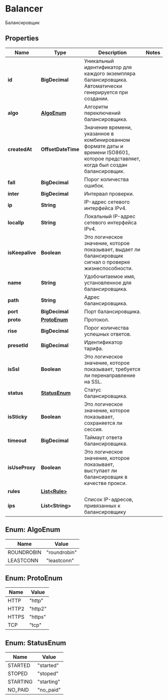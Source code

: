 

# Balancer

Балансировщик

## Properties

| Name | Type | Description | Notes |
|------------ | ------------- | ------------- | -------------|
|**id** | **BigDecimal** | Уникальный идентификатор для каждого экземпляра балансировщика. Автоматически генерируется при создании. |  |
|**algo** | [**AlgoEnum**](#AlgoEnum) | Алгоритм переключений балансировщика. |  |
|**createdAt** | **OffsetDateTime** | Значение времени, указанное в комбинированном формате даты и времени ISO8601, которое представляет, когда был создан балансировщик. |  |
|**fall** | **BigDecimal** | Порог количества ошибок. |  |
|**inter** | **BigDecimal** | Интервал проверки. |  |
|**ip** | **String** | IP-адрес сетевого интерфейса IPv4. |  |
|**localIp** | **String** | Локальный IP-адрес сетевого интерфейса IPv4. |  |
|**isKeepalive** | **Boolean** | Это логическое значение, которое показывает, выдает ли балансировщик сигнал о проверке жизнеспособности. |  |
|**name** | **String** | Удобочитаемое имя, установленное для балансировщика. |  |
|**path** | **String** | Адрес балансировщика. |  |
|**port** | **BigDecimal** | Порт балансировщика. |  |
|**proto** | [**ProtoEnum**](#ProtoEnum) | Протокол. |  |
|**rise** | **BigDecimal** | Порог количества успешных ответов. |  |
|**presetId** | **BigDecimal** | Идентификатор тарифа. |  |
|**isSsl** | **Boolean** | Это логическое значение, которое показывает, требуется ли перенаправление на SSL. |  |
|**status** | [**StatusEnum**](#StatusEnum) | Статус балансировщика. |  |
|**isSticky** | **Boolean** | Это логическое значение, которое показывает, сохраняется ли сессия. |  |
|**timeout** | **BigDecimal** | Таймаут ответа балансировщика. |  |
|**isUseProxy** | **Boolean** | Это логическое значение, которое показывает, выступает ли балансировщик в качестве прокси. |  |
|**rules** | [**List&lt;Rule&gt;**](Rule.md) |  |  |
|**ips** | **List&lt;String&gt;** | Список IP-адресов, привязанных к балансировщику |  |



## Enum: AlgoEnum

| Name | Value |
|---- | -----|
| ROUNDROBIN | &quot;roundrobin&quot; |
| LEASTCONN | &quot;leastconn&quot; |



## Enum: ProtoEnum

| Name | Value |
|---- | -----|
| HTTP | &quot;http&quot; |
| HTTP2 | &quot;http2&quot; |
| HTTPS | &quot;https&quot; |
| TCP | &quot;tcp&quot; |



## Enum: StatusEnum

| Name | Value |
|---- | -----|
| STARTED | &quot;started&quot; |
| STOPED | &quot;stoped&quot; |
| STARTING | &quot;starting&quot; |
| NO_PAID | &quot;no_paid&quot; |




